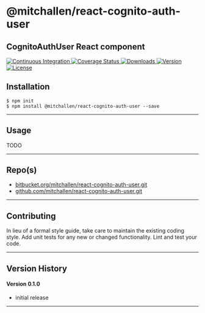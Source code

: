 @mitchallen/react-cognito-auth-user
==
CognitoAuthUser React component
--

<p align="left">
  <a href="https://circleci.com/gh/mitchallen/react-cognito-auth-user">
    <img src="https://img.shields.io/circleci/project/github/mitchallen/react-cognito-auth-user.svg" alt="Continuous Integration">
  </a>
  <a href="https://codecov.io/gh/mitchallen/react-cognito-auth-user">
    <img src="https://codecov.io/gh/mitchallen/react-cognito-auth-user/branch/master/graph/badge.svg" alt="Coverage Status">
  </a>
  <a href="https://npmjs.org/package/@mitchallen/react-cognito-auth-user">
    <img src="http://img.shields.io/npm/dt/@mitchallen/react-cognito-auth-user.svg?style=flat-square" alt="Downloads">
  </a>
  <a href="https://npmjs.org/package/@mitchallen/react-cognito-auth-user">
    <img src="http://img.shields.io/npm/v/@mitchallen/react-cognito-auth-user.svg?style=flat-square" alt="Version">
  </a>
  <a href="https://npmjs.com/package/@mitchallen/react-cognito-auth-user">
    <img src="https://img.shields.io/github/license/mitchallen/react-cognito-auth-user.svg" alt="License"></a>
  </a>
</p>

## Installation

    $ npm init
    $ npm install @mitchallen/react-cognito-auth-user --save
  
* * *

## Usage

TODO

   
* * *
 
## Repo(s)

* [bitbucket.org/mitchallen/react-cognito-auth-user.git](https://bitbucket.org/mitchallen/react-cognito-auth-user.git)
* [github.com/mitchallen/react-cognito-auth-user.git](https://github.com/mitchallen/react-cognito-auth-user.git)

* * *

## Contributing

In lieu of a formal style guide, take care to maintain the existing coding style.
Add unit tests for any new or changed functionality. Lint and test your code.

* * *

## Version History

#### Version 0.1.0 

* initial release

* * *